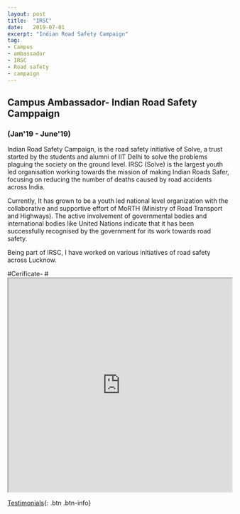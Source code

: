```yaml
---
layout: post
title:  "IRSC"
date:   2019-07-01
excerpt: "Indian Road Safety Campaign"
tag:
- Campus
- ambassador
- IRSC
- Road safety
- campaign
---
```


## Campus Ambassador- Indian Road Safety Camppaign
### (Jan'19 - June'19)

Indian Road Safety Campaign, is the road safety initiative of Solve, a trust started by the students and alumni of IIT Delhi to solve the problems plaguing the society on the ground level. IRSC (Solve) is the largest youth led organisation working towards the mission of making Indian Roads Safer, focusing on reducing the number of deaths caused by road accidents across India.

Currently, It has grown to be a youth led national level organization with the collaborative and supportive effort of MoRTH (Ministry of Road Transport and Highways). The active involvement of governmental bodies and international bodies like United Nations indicate that it has been successfully recognised by the government for its work towards road safety.

Being part of IRSC, I have worked on various initiatives of road safety across Lucknow.



#Cerificate-
#<iframe src="https://drive.google.com/file/d/10qGewbj1MTrZdZ0F1TihFG5N6L3F_EYt/preview" width="100%" height="480"></iframe>


[Testimonials](https://rahulguptanitro.github.io/testimonial){: .btn .btn-info}
